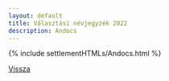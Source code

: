 ```yaml
---
layout: default
title: Választási névjegyzék 2022
description: Andocs
---
```


{% include settlementHTMLs/Andocs.html %}

[Vissza](../)